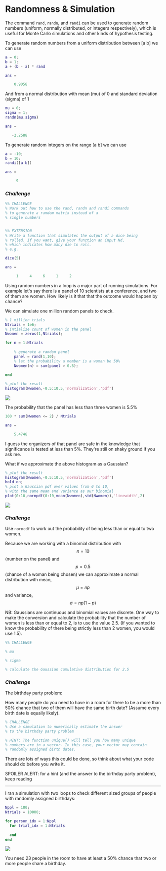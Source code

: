 # Randomness & Simulation

The command `rand`, `randn`, and `randi` can be used to generate random numbers (uniform, normally distributed, or integers respectively), which is useful for Monte Carlo simulations and other kinds of hypothesis testing.

To generate random numbers from a uniform distribution between [a b] we can use
``` Matlab
a = 0;
b = 1;
a + (b - a) * rand

ans =

    0.9058
```
And from a normal distribution with mean (mu) of 0 and standard deviation (sigma) of 1

``` Matlab
mu = 0;
sigma = 1;
randn(mu,sigma)

ans =

   -2.2588
```

To generate random integers on the range [a b] we can use
``` Matlab
a = -10;
b = 10;
randi([a b])

ans =

     9
```
### *Challenge*
```Matlab
%% CHALLENGE
% Work out how to use the rand, randn and randi commands
% to generate a random matrix instead of a
% single numbers


%% EXTENSION
% Write a function that simulates the output of a dice being
% rolled. If you want, give your function an input Nd, 
% which indicates how many die to roll.
% e.g.

dice(5)

ans =

     1     4     6     1     2
```

Using random numbers in a loop is a major part of running simulations. For example let's say there is a panel of 10 scientists at a conference, and two of them are women. How likely is it that that the outcome would happen by chance?

We can simulate one million random panels to check.
``` Matlab
% 1 million trials
Ntrials = 1e6;
% intialize count of women in the panel
Nwomen = zeros(1,Ntrials);

for n = 1:Ntrials
    
    % generate a random panel
    panel = rand(1,10);
    % let the probability a member is a woman be 50%
    Nwomen(n) = sum(panel > 0.5);
    
end

% plot the result
histogram(Nwomen,-0.5:10.5,'normalization','pdf')
```
![](Nwomen.jpg)

The probability that the panel has less than three women is 5.5%

```Matlab
100 * sum(Nwomen <= 2) / Ntrials

ans =

    5.4748
```

I guess the organizers of that panel are safe in the knowledge that significance is tested at less than 5%. They're still on shaky ground if you ask me.

What if we approximate the above histogram as a Gaussian? 

``` Matlab
% plot the result
histogram(Nwomen,-0.5:10.5,'normalization','pdf')
hold on;
% plot a Gaussian pdf over values from 0 to 10, 
% with the same mean and variance as our binomial
plot(0:10,normpdf(0:10,mean(Nwomen),std(Nwomen)),'linewidth',2)
```

![](Nwomen2.jpg)
### *Challenge*
Use `normcdf` to work out the probability of being less than or equal to two women.

Because we are working with a binomial distribution with $$n=10$$  (number on the panel) and $$p = 0.5$$  (chance of a woman being chosen) we can approximate a normal distribution with mean, $$\mu = np$$ and variance, $$\sigma = np(1-p)$$

NB: Gaussians are continuous and binomial values are discrete. One way to make the conversion and calculate the probability that the number of women is less than or equal to 2, is to use the value 2.5. (If you wanted to know the probability of there being strictly less than 2 women, you would use 1.5).
``` Matlab
%% CHALLENGE

% mu

% sigma

% calculate the Gaussian cumulative distribution for 2.5
```


### *Challenge*
The birthday party problem:

How many people do you need to have in a room for there to be a more than 50% chance that two of them will have the same birth date? (Assume every birth date is equally likely).

``` Matlab
% CHALLENGE
% Use a simulation to numerically estimate the answer
% to the birthday party problem

% HINT: The function unique() will tell you how many unique
% numbers are in a vector. In this case, your vector may contain
% randomly assigned birth dates.
```

There are lots of ways this could be done, so think about what your code should do before you write it. 

SPOILER ALERT: for a hint (and the answer to the birthday party problem), keep reading

---



I ran a simulation with two loops to check different sized groups of people with randomly assigned birthdays:

``` Matlab
Nppl = 100;
Ntrials = 10000;

for person_idx = 1:Nppl
  for trial_idx = 1:Ntrials
  
  end
end
```

![](birthday.jpg)

You need 23 people in the room to have at least a 50% chance that two or more people share a birthday.